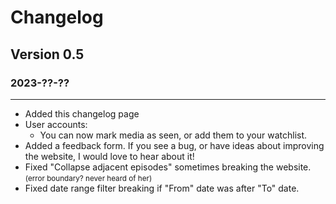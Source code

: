 # Changelog

## Version 0.5

### 2023-??-??

---

- Added this changelog page
- User accounts:
  - You can now mark media as seen, or add them to your watchlist.
- Added a feedback form. If you see a bug, or have ideas about improving the website, I would love to hear about it!
- Fixed "Collapse adjacent episodes" sometimes breaking the website. <small class={c.tinyNote}>(error boundary? never heard of her)</small>
- Fixed date range filter breaking if "From" date was after "To" date.
